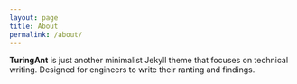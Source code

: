 ```yaml
---
layout: page
title: About
permalink: /about/
---
```


**TuringAnt** is just another minimalist Jekyll theme that focuses on technical writing. Designed for engineers to write their ranting and findings.
